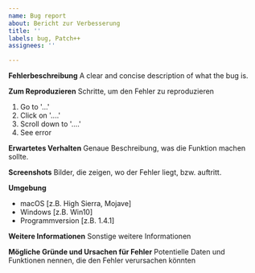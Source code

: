 ```yaml
---
name: Bug report
about: Bericht zur Verbesserung
title: ''
labels: bug, Patch++
assignees: ''

---
```


**Fehlerbeschreibung**
A clear and concise description of what the bug is.

**Zum Reproduzieren**
Schritte, um den Fehler zu reproduzieren
1. Go to '...'
2. Click on '....'
3. Scroll down to '....'
4. See error

**Erwartetes Verhalten**
Genaue Beschreibung, was die Funktion machen sollte.

**Screenshots**
Bilder, die zeigen, wo der Fehler liegt, bzw. auftritt.

**Umgebung**
 - macOS [z.B. High Sierra, Mojave]
 - Windows [z.B. Win10]
 - Programmversion [z.B. 1.4.1]

**Weitere Informationen**
Sonstige weitere Informationen

**Mögliche Gründe und Ursachen für Fehler**
Potentielle Daten und Funktionen nennen, die den Fehler verursachen könnten
